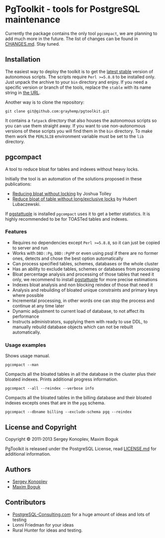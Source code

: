 # PgToolkit - tools for PostgreSQL maintenance

Currently the package contains the only tool `pgcompact`, we are
planning to add much more in the future. The list of changes can be
found in [CHANGES.md]. Stay tuned.

## Installation

The easiest way to deploy the toolkit is to get the [latest stable][1]
version of autonomous scripts. The scripts require `Perl >=5.8.8` to
be installed only. Just unpack the archive to your `bin` directory and
enjoy. If you need a specific version or branch of the tools, replace
the `stable` with its name string in [the URL][1].

Another way is to clone the repository:

    git clone git@github.com:grayhemp/pgtoolkit.git

It contains a `fatpack` directory that also houses the autonomous
scripts so you can use them straight away. If you want to use
non-autonomous versions of these scripts you will find them in the
`bin` directory. To make them work the `PERL5LIB` environment variable
must be set to the `lib` directory.

## pgcompact

A tool to reduce bloat for tables and indexes without heavy locks.

Initially the tool is an automation of the solutions proposed in these
publications:

- [Reducing bloat without locking][2] by Joshua Tolley
- [Reduce bloat of table without long/exclusive locks][3] by Hubert
  Lubaczewski.

If [pgstattuple] is installed `pgcompact` uses it to get a better
statistics. It is highly recommended to be for TOASTed tables and
indexes.

### Features

- Requires no dependencies except `Perl >=5.8.8`, so it can just be
  copied to server and run
- Works with `DBD::Pg`, `DBD::PgPP` or even using psql if there are no
  former ones, detects and chose the best option automatically
- Can process specified tables, schemes, databases or the whole
  cluster
- Has an ability to exclude tables, schemes or databases from
  processing
- Bloat percentage analysis and processing of those tables that need
  it only, we recommend to install [pgstattuple] for more precise
  estimations
- Indexes bloat analysis and non blocking reindex of those that need
  it
- Analysis and rebuilding of bloated unique constraints and primary
  keys where possible
- Incremental processing, in other words one can stop the process and
  continue at any time later
- Dynamic adjustment to current load of database, to not affect its
  performance
- Instructs administrators, supplying them with ready to use DDL, to
  manually rebuild database objects which can not be rebuilt
  automatically.

### Usage examples

Shows usage manual.

    pgcompact --man

Compacts all the bloated tables in all the database in the cluster
plus their bloated indexes. Prints additional progress information.

    pgcompact --all --reindex --verbose info

Compacts all the bloated tables in the billing database and their
bloated indexes excepts ones that are in the `pgq` schema.

    pgcompact --dbname billing --exclude-schema pgq --reindex

## License and Copyright

Copyright &copy; 2011-2013 Sergey Konoplev, Maxim Boguk

PgToolkit is released under the PostgreSQL License, read
[LICENSE.md] for additional information.

## Authors

- [Sergey Konoplev](mailto:gray.ru@gmail.com)
- [Maxim Boguk](mailto:maxim.boguk@gmail.com)

## Contributors

- [PostgreSQL-Consulting.com](http://www.postgresql-consulting.com)
  for a huge amount of ideas and lots of testing
- Lonni Friedman for your ideas
- Rural Hunter for ideas and testing.

[CHANGES.md]: ../stable/CHANGES.md
[LICENSE.md]: ../stable/LICENSE.md
[pgstattuple]: http://www.postgresql.org/docs/9.3/static/pgstattuple.html
[1]: http://github.com/grayhemp/pgtoolkit/archive/stable.tar.gz
[2]: http://blog.endpoint.com/2010/09/reducing-bloat-without-locking.html
[3]: http://depesz.com/index.php/2010/10/17/reduce-bloat-of-table-without-longexclusive-locks
